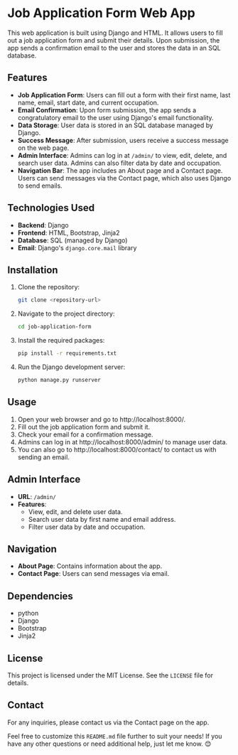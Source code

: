 # Job Application Form Web App

This web application is built using Django and HTML. It allows users to fill out a job application form and submit their details. Upon submission, the app sends a confirmation email to the user and stores the data in an SQL database.

## Features

- **Job Application Form**: Users can fill out a form with their first name, last name, email, start date, and current occupation.
- **Email Confirmation**: Upon form submission, the app sends a congratulatory email to the user using Django's email functionality.
- **Data Storage**: User data is stored in an SQL database managed by Django.
- **Success Message**: After submission, users receive a success message on the web page.
- **Admin Interface**: Admins can log in at `/admin/` to view, edit, delete, and search user data. Admins can also filter data by date and occupation.
- **Navigation Bar**: The app includes an About page and a Contact page. Users can send messages via the Contact page, which also uses Django to send emails.

## Technologies Used

- **Backend**: Django
- **Frontend**: HTML, Bootstrap, Jinja2
- **Database**: SQL (managed by Django)
- **Email**: Django's `django.core.mail` library

## Installation

1. Clone the repository:
   ```bash
   git clone <repository-url>
   
2. Navigate to the project directory:
   ```bash
   cd job-application-form
   
3. Install the required packages:
   ```bash
   pip install -r requirements.txt
   
4. Run the Django development server:
   ```bash
   python manage.py runserver

## Usage
1. Open your web browser and go to http://localhost:8000/.
2. Fill out the job application form and submit it.
3. Check your email for a confirmation message.
4. Admins can log in at http://localhost:8000/admin/ to manage user data.
5. You can also go to http://localhost:8000/contact/ to contact us with sending an email.

## Admin Interface
- **URL**: `/admin/`
- **Features**:
  - View, edit, and delete user data.
  - Search user data by first name and email address.
  - Filter user data by date and occupation.

## Navigation
- **About Page**: Contains information about the app.
- **Contact Page**: Users can send messages via email.

## Dependencies
- python
- Django
- Bootstrap
- Jinja2

## License
This project is licensed under the MIT License. See the `LICENSE` file for details.

## Contact
For any inquiries, please contact us via the Contact page on the app.

Feel free to customize this `README.md` file further to suit your needs! If you have any other questions or need additional help, just let me know. 😊